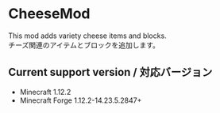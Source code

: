# CheeseMod
This mod adds variety cheese items and blocks.  
チーズ関連のアイテムとブロックを追加します。

## Current support version / 対応バージョン
- Minecraft 1.12.2
- Minecraft Forge 1.12.2-14.23.5.2847+
